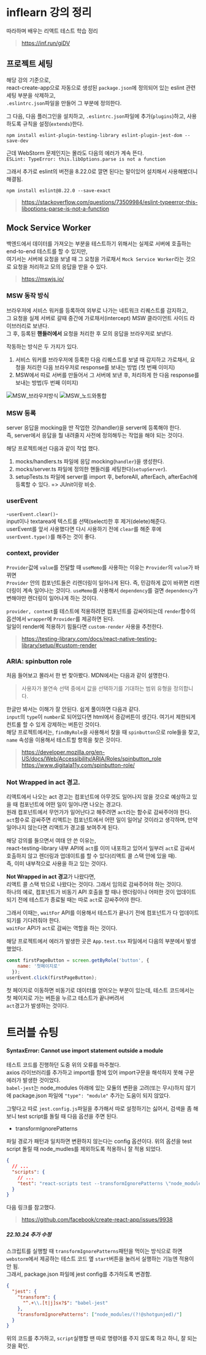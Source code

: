 # inflearn 강의 정리
따라하며 배우는 리액트 테스트 학습 정리
> https://inf.run/giDV

## 프로젝트 세팅
해당 강의 기준으로,  
react-create-app으로 자동으로 생성된 `package.json`에 정의되어 있는 eslint 관련 세팅 부분을 삭제하고,  
`.eslintrc.json`파일을 만들어 그 부분에 정의한다.

그 다음, 다음 플러그인을 설치하고, `.eslintrc.json`파일에 추가(`plugins`)하고, 사용하도록 규칙을 설정(`extends`)한다.
```shell
npm install eslint-plugin-testing-library eslint-plugin-jest-dom --save-dev
```
근데 WebStorm 문제인지는 몰라도 다음의 에러가 계속 뜬다.  
`ESLint: TypeError: this.libOptions.parse is not a function`

그래서 추가로 eslint의 버전을 8.22.0로 깔면 된다는 말이있어 설치해서 사용해봤더니 해결됨.

```shell
npm install eslint@8.22.0 --save-exact
```
> https://stackoverflow.com/questions/73509984/eslint-typeerror-this-liboptions-parse-is-not-a-function

## Mock Service Worker
백엔드에서 데이터를 가져오는 부분을 테스트하기 위해서는 실제로 서버에 호출하는 end-to-end 테스트를 할 수 있지만,  
여기서는 서버에 요청을 보낼 때 그 요청을 가로채서 `Mock Service Worker`라는 것으로 요청을 처리하고 모의 응답을 받을 수 있다.
> https://mswjs.io/

### MSW 동작 방식
브라우저에 서비스 워커를 등록하여 외부로 나가는 네트워크 리퀘스트를 감지하고,  
그 요청을 실제 서버로 갈때 중간에 가로채서(intercept) MSW 클라이언트 사이드 라이브러리로 보낸다.  
그 후, 등록된 **핸들러에서** 요청을 처리한 후 모의 응답을 브라우저로 보낸다. 

작동하는 방식은 두 가지가 있다.
1. 서비스 워커를 브라우저에 등록한 다음 리퀘스트를 보낼 때 감지하고 가로채서, 요청을 처리한 다음 브라우저로 response를 보내는 방법 (첫 번째 이미지)
2. MSW에서 따로 서버를 만들어서 그 서버에 보낸 후, 처리하게 한 다음 response를 보내는 방법(두 번째 이미지)

![MSW_브라우저방식](public/MSW_브라우저방식.png)
![MSW_노드와통합](public/MSW_노드와통합.png)

### MSW 등록
server 응답을 mocking을 딴 작업한 것(handler)을 server에 등록해야 한다.    
즉, server에서 응답을 뭘 내려줄지 사전에 정의해두는 작업을 해야 되는 것이다.

해당 프로젝트에선 다음과 같이 작업 했다.
1. mocks/handlers.ts 파일에 응답 mocking(`handler`)을 생성한다.
2. mocks/server.ts 파일에 정의한 핸들러를 세팅한다(`setupServer`).
3. setupTests.ts 파일에 server를 import 후, beforeAll, afterEach, afterEach에 등록할 수 있다. => JUnit이랑 비슷.

### userEvent
-`userEvent.clear()`-  
input이나 textarea에 텍스트를 선택(select)한 후 제거(delete)해준다.  
userEvent를 앞서 사용했다면 다시 사용하기 전에 `clear`를 해준 후에 `userEvent.type()`를 해주는 것이 좋다.

### context, provider
`Provider`값에 `value`를 전달할 때 `useMemo`를 사용하는 이유는 `Provider`의 `value`가 바뀌면  
`Provider` 안의 컴포넌트들은 리렌더링이 일어나게 된다. 즉, 민감하게 값이 바뀌면 리렌더링이 계속 일어나는 것이다.
`useMemo`를 사용해서 `dependency`를 걸면 `dependency`가 변해야만 렌더링이 일어나게 하는 것이다.

`provider, context`를 테스트에 적용하려면 컴포넌트를 감싸야되는데 `render`함수의 옵션에서 `wrapper`에 `Provider`를 제공하면 된다.  
일일이 render에 적용하기 힘들다면 `custom-render` 사용을 추천한다.

> https://testing-library.com/docs/react-native-testing-library/setup/#custom-render

### ARIA: spinbutton role
처음 들어보고 몰라서 한 번 찾아봤다. MDN에서는 다음과 같이 설명한다. 
> 사용자가 불연속 선택 중에서 값을 선택하기를 기대하는 범위 유형을 정의합니다. 

한글만 봐서는 이해가 잘 안된다. 쉽게 풀이하면 다음과 같다.  
`input`의 `type`이 `number`로 되어있다면 html에서 증감버튼이 생긴다. 여기서 제한되게 컨트롤 할 수 있게 강제하는 버튼인 것이다.     
해당 프로젝트에서는, `findByRole`을 사용해서 찾을 때 `spinbutton`으로 role들을 찾고, `name` 속성을 이용해서 테스트할 항목을 찾은 것이다.

> https://developer.mozilla.org/en-US/docs/Web/Accessibility/ARIA/Roles/spinbutton_role  
> https://www.digitala11y.com/spinbutton-role/

### Not Wrapped in act 경고.
리액트에서 나오는 act 경고는 컴포넌트에 아무것도 일어나지 않을 것으로 예상하고 있을 때 컴포넌트에 어떤 일이 일어나면 나오는 경고다.  
원래 컴포넌트에서 무언가가 일어난다고 해주려면 `act`라는 함수로 감싸주어야 한다.  
`act`함수로 감싸주면 리액트는 컴포넌트에서 어떤 일이 일어날 것이라고 생각하며, 만약 일어나지 않는다면 리액트가 경고를 보여주게 된다.

해당 강의를 들으면서 여태 안 쓴 이유는,  
react-testing-library 내부 API에 `act`를 이미 내포하고 있어서 일부러 `act`로 감싸서 호출하지 않고 렌더링과 업데이트를 할 수 있다(리액트 콜 스택 안에 있을 때).  
즉, 이미 내부적으로 사용을 하고 있는 것이다.

**Not Wrapped in act 경고**가 나왔다면,  
리액트 콜 스택 밖으로 나왔다는 것이다. 그래서 임의로 감싸주어야 하는 것이다.  
하나의 예로, 컴포넌트가 비동기 API 호출을 할 때나 렌더링이나 어떠한 것이 업데이트 되기 전에 테스트가 종료될 때는 따로 `act`로 감싸주어야 한다.

그래서 이때는, `waitFor` API를 이용해서 테스트가 끝나기 전에 컴포넌트가 다 업데이트 되기를 기다려줘야 한다.  
`waitFor` API가 `act`로 감싸는 역할을 하는 것이다.

해당 프로젝트에서 에러가 발생한 곳은 `App.test.tsx` 파일에서 다음의 부분에서 발생했었다.
```javascript
const firstPageButton = screen.getByRole('button', {
    name: '첫페이지로'
  });
userEvent.click(firstPageButton);
```
첫 페이지로 이동하면 비동기로 데이터를 얻어오는 부분이 있는데, 테스트 코드에서는 첫 페이지로 가는 버튼을 누르고 테스트가 끝나버려서  
`act`경고가 발생하는 것이다.

# 트러블 슈팅
#### SyntaxError: Cannot use import statement outside a module
테스트 코드를 진행하던 도중 위의 오류를 마주쳤다.  
axios 라이브러리를 추가하고 import를 함에 있어 import구문을 해석하지 못해 구문 에러가 발생한 것이었다.  
`babel-jest`는 node_modules 아래에 있는 모듈의 변환을 고려(또는 무시)하지 않기에 package.json 파일에 `"type": "module"` 추가는 도움이 되지 않았다.

그렇다고 따로 `jest.config.js`파일을 추가해서 따로 설정하기는 싫어서, 검색을 좀 해보니 test script를 돌릴 때 다음 옵션을 주면 된다. 
- transformIgnorePatterns

파일 경로가 패턴과 일치하면 변환하지 않는다는 config 옵션이다. 위의 옵션을 test script 돌릴 때 node_mudles를 제외하도록 적용하니 잘 적용 되었다.
```json
{ 
  // ...
  "scripts": {
    // ...
    "test": "react-scripts test --transformIgnorePatterns \"node_modules/(?!@codemirror)/\""
  } 
}
```

다음 링크를 참고했다.
> https://github.com/facebook/create-react-app/issues/9938

##### 22.10.24 추가 수정
스크립트를 실행할 때 `transformIgnorePatterns`패턴을 먹이는 방식으로 하면 `webstorm`에서 제공하는 테스트 코드 옆 `start`버튼을 눌러서 실행하는 기능엔 적용이 안 됨.  
그래서, package.json 파일에 jest config를 추가하도록 변경함.
```json
{
  "jest": {
    "transform": {
      "^.+\\.[t|j]sx?$": "babel-jest"
    },
    "transformIgnorePatterns": ["node_modules/(?!@shotgunjed)/"]
  }
}
```
위의 코드를 추가하고, `script`실행할 땐 따로 명령어를 주지 않도록 하고 하니, 잘 되는 것을 확인. 
